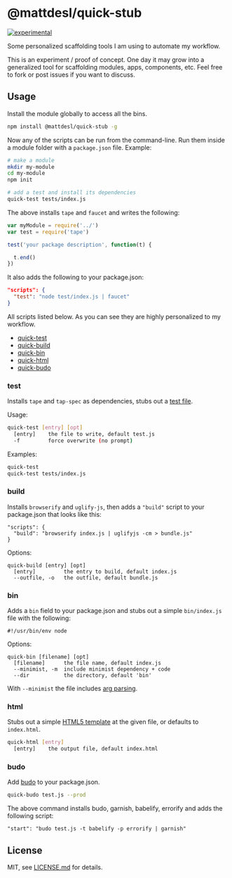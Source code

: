 # @mattdesl/quick-stub

[![experimental](http://badges.github.io/stability-badges/dist/experimental.svg)](http://github.com/badges/stability-badges)

Some personalized scaffolding tools I am using to automate my workflow. 

This is an experiment / proof of concept. One day it may grow into a generalized tool for scaffolding modules, apps, components, etc. Feel free to fork or post issues if you want to discuss.

## Usage

Install the module globally to access all the bins. 

```sh
npm install @mattdesl/quick-stub -g
```

Now any of the scripts can be run from the command-line. Run them inside a module folder with a `package.json` file. Example:

```sh
# make a module
mkdir my-module
cd my-module
npm init

# add a test and install its dependencies
quick-test tests/index.js
```

The above installs `tape` and `faucet` and writes the following:

```js
var myModule = require('../')
var test = require('tape')

test('your package description', function(t) {

  t.end()
})
```

It also adds the following to your package.json:

```json
"scripts": {
  "test": "node test/index.js | faucet"
}
```

All scripts listed below. As you can see they are highly personalized to my workflow.

- [quick-test](#test)
- [quick-build](#build)
- [quick-bin](#bin)
- [quick-html](#html)
- [quick-budo](#budo)

### test

Installs `tape` and `tap-spec` as dependencies, stubs out a [test file](templates/test.js).

Usage: 

```sh
quick-test [entry] [opt]
  [entry]    the file to write, default test.js
  -f         force overwrite (no prompt)
```

Examples:

```sh
quick-test
quick-test tests/index.js
```

### build

Installs `browserify` and `uglify-js`, then adds a `"build"` script to your package.json that looks like this:

```
"scripts": {
  "build": "browserify index.js | uglifyjs -cm > bundle.js"
}
```

Options: 

```
quick-build [entry] [opt]
  [entry]         the entry to build, default index.js
  --outfile, -o   the outfile, default bundle.js
```

### bin

Adds a `bin` field to your package.json and stubs out a simple `bin/index.js` file with the following:

```
#!/usr/bin/env node

```

Options:

```
quick-bin [filename] [opt]
  [filename]      the file name, default index.js
  --minimist, -m  include minimist dependency + code
  --dir           the directory, default 'bin'
```

With `--minimist` the file includes [arg parsing](templates/bin-minimist.js).

### html

Stubs out a simple [HTML5 template](templates/index.html) at the given file, or defaults to `index.html`. 

```sh
quick-html [entry]
  [entry]    the output file, default index.html
```

### budo

Add [budo](https://github.com/mattdesl/budo) to your package.json.

```sh
quick-budo test.js --prod
```

The above command installs budo, garnish, babelify, errorify and adds the following script:

```
"start": "budo test.js -t babelify -p errorify | garnish"
```
## License

MIT, see [LICENSE.md](http://github.com/mattdesl/quick-stub/blob/master/LICENSE.md) for details.
